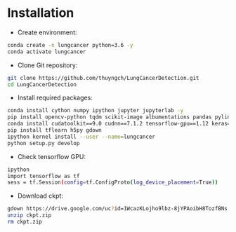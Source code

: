 # Installation

* Create environment:
```bash
conda create -n lungcancer python=3.6 -y
conda activate lungcancer
```

* Clone Git repository:
```bash
git clone https://github.com/thuyngch/LungCancerDetection.git
cd LungCancerDetection
```

* Install required packages:
```bash
conda install cython numpy ipython jupyter jupyterlab -y
pip install opencv-python tqdm scikit-image albumentations pandas pylint sklearn
conda install cudatoolkit==9.0 cudnn==7.1.2 tensorflow-gpu==1.12 keras==2.2.4 -y
pip install tflearn h5py gdown
ipython kernel install --user --name=lungcancer
python setup.py develop
```

* Check tensorflow GPU:
```bash
ipython
import tensorflow as tf
sess = tf.Session(config=tf.ConfigProto(log_device_placement=True))
```

* Download ckpt:
```bash
gdown https://drive.google.com/uc?id=1WcazKLojho9lbz-8jYPAoibH8TozfBNs
unzip ckpt.zip
rm ckpt.zip
```
